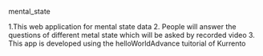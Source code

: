 mental_state

1.This web application for mental state data
2. People will answer the questions of different metal state which will be asked by recorded video
3. This app is developed using the helloWorldAdvance tuitorial of Kurrento
